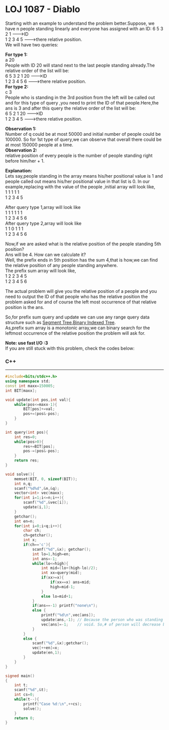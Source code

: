# LOJ 1087 - Diablo

Starting with an example to understand the problem better.Suppose, we have n people standing linearly and everyone has assigned with an ID:
6 5 3 2 1 --->ID  
1 2 3 4 5 --->there relative position.  
We will have two queries:  

**For type 1:**  
a 20  
People with ID 20 will stand next to the last people standing already.The relative order of the list will be:  
6 5 3 2 1 20 --->ID  
1 2 3 4 5 6  --->there relative position.  
**For type 2:**   
c 3  
People who is standing in the 3rd position from the left will be called out and for this type of query ,you need to print the ID of that people.Here,the ans is 3 and   after this query the relative order of the list will be:  
6 5 2 1 20 --->ID  
1 2 3 4 5  --->there relative position.  

**Observation 1:**   
Number of q could be at most 50000 and initial number of people could be 100000. So for 1st type of query,we can observe that overall there could be at most 150000   people at a time.  
**Observation 2:**  
relative position of every people is the number of people standing right before him/her + 1.  

**Explanation:**  
Lets say,people standing in the array means his/her positional value is 1 and people called out means his/her positional value in that list is 0. In our  example,replacing with the value of the people ,initial array will look like,  
1 1 1 1 1   
1 2 3 4 5  

After query type 1,array will look like  
1 1 1 1 1 1  
1 2 3 4 5 6  
After query type 2,array will look like  
1 1 0 1 1 1  
1 2 3 4 5 6  


Now,if we are asked what is the relative position of the people standing 5th position?  
Ans will be 4. How can we calculate it?  
Well, the prefix ends in 5th position has the sum 4,that is how,we can find the relative position of any people standing anywhere.  
The prefix sum array will look like,  
1 2 2 3 4 5  
1 2 3 4 5 6  

The actual problem will give you the relative position of a people and you need to output the ID of that people who has the relative position the problem asked for   and of course the left most occurrence of that relative position is the ans.  

So,for prefix sum query and update we can use any range query data structure such as [Segment Tree](https://cp-algorithms.com/data_structures/segment_tree.html),[Binary Indexed Tree](https://www.youtube.com/watch?v=CWDQJGaN1gY&t=447s).  
As,prefix sum array is a monotonic array,we can binary search for the leftmost occurrence of the relative position the problem will ask for.  

**Note: use fast I/O :3**  
If you are still stuck with this problem, check the codes below:  

### C++
-----
```cpp  
#include<bits/stdc++.h>
using namespace std;
const int maxx=150005;
int BIT[maxx];

void update(int pos,int val){
    while(pos<=maxx-1){
        BIT[pos]+=val;
        pos+=(pos&-pos);
    }
}

int query(int pos){
    int res=0;
    while(pos>0){
        res+=BIT[pos];
        pos-=(pos&-pos);
    }
    return res;
}

void solve(){
    memset(BIT, 0, sizeof(BIT));
    int n,q;
    scanf("%d%d",&n,&q);
    vector<int> vec(maxx);
    for(int i=1;i<=n;i++){
        scanf("%d",&vec[i]);
        update(i,1);
    }
    getchar();
    int en=n;
    for(int i=0;i<q;i++){
        char ch;
        ch=getchar();
        int x;
        if(ch=='c'){
            scanf("%d",&x); getchar();
            int lo=1,high=en;
            int ans=-1;
            while(lo<=high){
                int mid=(lo+(high-lo)/2);
                int xx=query(mid);
                if(xx>=x){
                    if(xx==x) ans=mid;
                    high=mid-1;
                }
                else lo=mid+1;
            }
            if(ans==-1) printf("none\n");
            else {
                printf("%d\n",vec[ans]);
                update(ans,-1); // Because the person who was standing at that ans position will come out and leave that position
                vec[ans]=-1;    // void. So,# of person will decrease by 1.
            }
        }
        else {
            scanf("%d",&x);getchar();
            vec[++en]=x;
            update(en,1);
        }
    }
}

signed main()
{
    int t;
    scanf("%d",&t);
    int cs=0;
    while(t--){
        printf("Case %d:\n",++cs);
        solve();
    }
    return 0;
}
```